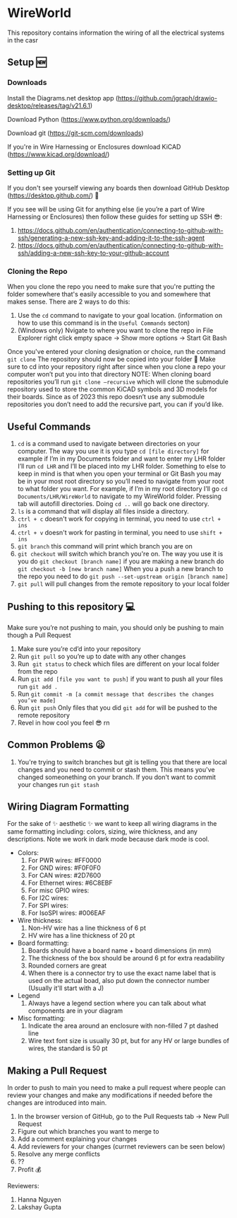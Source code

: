 # WireWorld
This repository contains information the wiring of all the electrical systems in the casr


## Setup :new:
### Downloads
Install the Diagrams.net desktop app (https://github.com/jgraph/drawio-desktop/releases/tag/v21.6.1)

Download Python (https://www.python.org/downloads/)

Download git (https://git-scm.com/downloads)

If you're in Wire Harnessing or Enclosures download KiCAD (https://www.kicad.org/download/)

### Setting up Git
If you don't see yourself viewing any boards then download GitHub Desktop (https://desktop.github.com/) :vomiting_face:

If you see will be using Git for anything else (ie you’re a part of Wire Harnessing or Enclosures) then follow these guides for setting up SSH :sunglasses::
1. https://docs.github.com/en/authentication/connecting-to-github-with-ssh/generating-a-new-ssh-key-and-adding-it-to-the-ssh-agent
2. https://docs.github.com/en/authentication/connecting-to-github-with-ssh/adding-a-new-ssh-key-to-your-github-account

### Cloning the Repo
When you clone the repo you need to make sure that you're putting the folder somewhere that's easily accessible to you and somewhere that makes sense.
There are 2 ways to do this:
1. Use the ```cd``` command to navigate to your goal location. (information on how to use this command is in the ``Useful Commands`` secton)
2. (Windows only) Nvigate to where you want to clone the repo in File Explorer
right click empty space -> Show more options -> Start Git Bash

Once you've entered your cloning designation or choice, run the command ```git clone```
The repository should now be copied into your folder 🥳
Make sure to cd into your repository right after since when you clone a repo your computer won’t put you into that directory
NOTE: When cloning board repositories you’ll run ```git clone —recursive``` which will clone the submodule repository used to store the common KiCAD symbols and 3D models for their boards. Since as of 2023 this repo doesn’t use any submodule repositories you don’t need to add the recursive part, you can if you’d like.

## Useful Commands
1. ```cd``` is a command used to navigate between directories on your computer. The way you use it is you type ```cd [file directory]``` for example if I’m in my Documents folder and want to enter my LHR folder I’ll run ```cd LHR``` and I’ll be placed into my LHR folder. Something to else to keep in mind is that when you open your terminal or Git Bash you may be in your most root directory so you’ll need to navigate from your root to what folder you want. For example, if I’m in my root directory I’ll go ```cd Documents/LHR/WireWorld``` to navigate to my WireWorld folder. Pressing tab will autofill directories. Doing ```cd ..``` will go back one directory.
2. ```ls``` is a command that will display all files inside a directory.
3. ```ctrl + c``` doesn't work for copying in terminal, you need to use ```ctrl + ins```
4. ```ctrl + v``` doesn't work for pasting in terminal, you need to use ```shift + ins```
5. ```git branch``` this command will print which branch you are on
6. ```git checkout``` will switch which branch you're on. The way you use it is you do ```git checkout [branch name]``` if you are making a new branch do ```git checkout -b [new branch name]``` 
When you a push a new branch to the repo you need to do ```git push --set-upstream origin [branch name]```
7. ```git pull``` will pull changes from the remote repository to your local folder


## Pushing to this repository :computer:
Make sure you’re not pushing to main, you should only be pushing to main though a Pull Request
1. Make sure you’re cd’d into your repository
2. Run ```git pull``` so you’re up to date with any other changes
3. Run  ```git status``` to check which files are different on your local folder from the repo
4. Run ```git add [file you want to push]``` if you want to push all your files run ```git add .```
5. Run ```git commit -m [a commit message that describes the changes you’ve made]```
6. Run ```git push```
Only files that you did ```git add``` for will be pushed to the remote repository
7. Revel in how cool you feel :sunglasses: rn

## Common Problems :frowning:
1. You're trying to switch branches but git is telling you that there are local changes and you need to commit or stash them. This means you've changed someonething on your branch. If you don't want to commit your changes run ```git stash```


## Wiring Diagram Formatting
For the sake of :sparkles:	aesthetic :sparkles: we want to keep all wiring diagrams in the same formatting including: colors, sizing, wire thickness, and any descriptions. Note we work in dark mode because dark mode is cool.
- Colors:
    1. For PWR wires: #FF0000
    2. For GND wires: #F0F0F0
    3. For CAN wires: #2D7600
    4. For Ethernet wires: #6C8EBF
    5. For misc GPIO wires:
    7. For I2C wires:
    8. For SPI wires:
    9. For IsoSPI wires: #006EAF
- Wire thickness:
    1. Non-HV wire has a line thickness of 6 pt
    2. HV wire has a line thickness of 20 pt
- Board formatting:
    1. Boards should have a board name + board dimensions (in mm) 
    2. The thickness of the box should be around 6 pt for extra readability
    3. Rounded corners are great
    4. When there is a connector try to use the exact name label that is used on the actual boad, also put down the connector number (Usually it'll start with a J)
- Legend
    1. Always have a legend section where you can talk about what components are in your diagram
- Misc formatting:
    1. Indicate the area around an enclosure with non-filled 7 pt dashed line
    2. Wire text font size is usually 30 pt, but for any HV or large bundles of wires, the standard is 50 pt

## Making a Pull Request
In order to push to main you need to make a pull request where people can review your changes and make any modifications if needed before the changes are introduced into main.
1. In the browser version of GitHub, go to the Pull Requests tab -> New Pull Request
2. Figure out which branches you want to merge to
3. Add a comment explaining your changes
4. Add reviewers for your changes (currnet reviewers can be seen below)
5. Resolve any merge conflicts
6. ??
7. Profit :moneybag:


Reviewers:
1. Hanna Nguyen
2. Lakshay Gupta